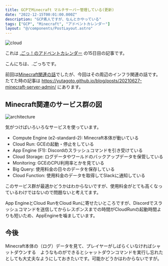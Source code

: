 ```yaml
---
title: GCPでMinecraft マルチサーバー管理している(更新)
date: "2022-12-15T00:01:00.000Z"
description: "GCP素人ですが、なんとかやっている"
tags: ["GCP", "Minecraft", "アドベントカレンダー"]
layout: "@/components/PostLayout.astro"
---
```


![cloud](/blog/assets/images//posts/20221215-minecraft-architecture/cloud_generic.png)

これは [.ごっ！のアドベントカレンダー](https://adventar.org/calendars/8199) の15日目の記事です。

こんにちは、.ごっちです。

前回は[Minecraft関連の話](https://yutagoto.github.io/blog/posts/20221214-playing-minecraft/)でしたが、今回はその周辺のインフラ関連の話です。たてた時の記事は https://yutagoto.github.io/blog/posts/20210627-minecraft-server-admin/ にあります。

## Minecraft関連のサービス群の図

![architecture](/blog/assets/images//posts/20221215-minecraft-architecture/Architectures.png)

気がつけばいろいろなサービスを使っています。

- Compute Engine (e2-standard-2): Minecraft本体が動いている
- Cloud Run: GCEの起動・停止をしている
- App Engine (F1): Discordのスラッシュコマンドを引き受けている
- Cloud Storage: ログデータやワールドのバックアップデータを保管している
- Monitoring: GCEのCPU利用率とかを見ている
- Big Query: 使用料金の日々のデータを保存している
- Cloud Function: 使用料金のデータを取得してSlackに通知している

このサービス群が最適かどうかはわからないですが、使用料金がとても高くなっているわけではないので問題ないと考えてます。

App EngineとCloud RunをCloud Runに寄せたいところですが、Discordでスラッシュコマンドを送信してからレスポンスまでの時間がCloudRunの起動時間よりも短いため、AppEngineを噛ましています。

## 今後

Minecraft本体の（ログ）データを見て、プレイヤーがしばらくいなければシャットダウンする　ようなものができるとシャットダウンコマンドを実行し忘れたとしても大丈夫なようにしておきたいです。可能かどうかはわからないですが。
